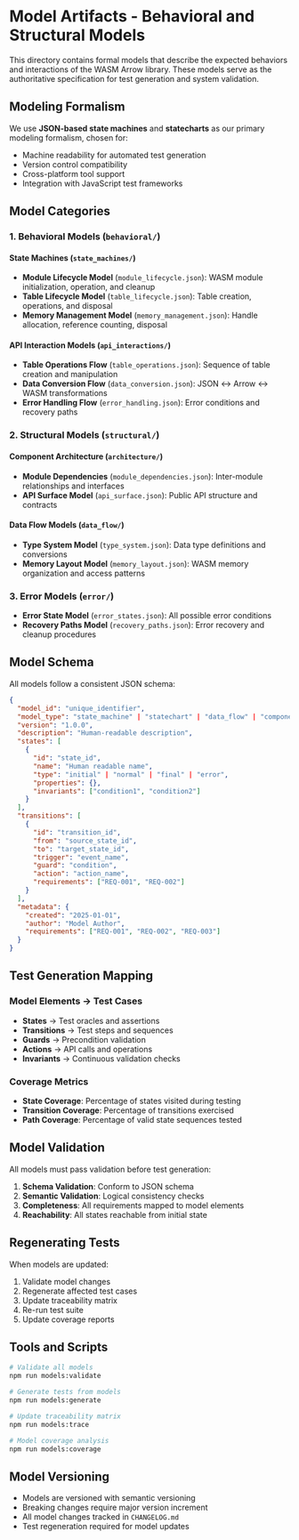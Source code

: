 # Model Artifacts - Behavioral and Structural Models

This directory contains formal models that describe the expected behaviors and interactions of the WASM Arrow library. These models serve as the authoritative specification for test generation and system validation.

## Modeling Formalism

We use **JSON-based state machines** and **statecharts** as our primary modeling formalism, chosen for:
- Machine readability for automated test generation
- Version control compatibility
- Cross-platform tool support
- Integration with JavaScript test frameworks

## Model Categories

### 1. Behavioral Models (`behavioral/`)

#### State Machines (`state_machines/`)
- **Module Lifecycle Model** (`module_lifecycle.json`): WASM module initialization, operation, and cleanup
- **Table Lifecycle Model** (`table_lifecycle.json`): Table creation, operations, and disposal
- **Memory Management Model** (`memory_management.json`): Handle allocation, reference counting, disposal

#### API Interaction Models (`api_interactions/`)
- **Table Operations Flow** (`table_operations.json`): Sequence of table creation and manipulation
- **Data Conversion Flow** (`data_conversion.json`): JSON ↔ Arrow ↔ WASM transformations
- **Error Handling Flow** (`error_handling.json`): Error conditions and recovery paths

### 2. Structural Models (`structural/`)

#### Component Architecture (`architecture/`)
- **Module Dependencies** (`module_dependencies.json`): Inter-module relationships and interfaces
- **API Surface Model** (`api_surface.json`): Public API structure and contracts

#### Data Flow Models (`data_flow/`)
- **Type System Model** (`type_system.json`): Data type definitions and conversions
- **Memory Layout Model** (`memory_layout.json`): WASM memory organization and access patterns

### 3. Error Models (`error/`)
- **Error State Model** (`error_states.json`): All possible error conditions
- **Recovery Paths Model** (`recovery_paths.json`): Error recovery and cleanup procedures

## Model Schema

All models follow a consistent JSON schema:

```json
{
  "model_id": "unique_identifier",
  "model_type": "state_machine" | "statechart" | "data_flow" | "component",
  "version": "1.0.0",
  "description": "Human-readable description",
  "states": [
    {
      "id": "state_id",
      "name": "Human readable name",
      "type": "initial" | "normal" | "final" | "error",
      "properties": {},
      "invariants": ["condition1", "condition2"]
    }
  ],
  "transitions": [
    {
      "id": "transition_id",
      "from": "source_state_id",
      "to": "target_state_id",
      "trigger": "event_name",
      "guard": "condition",
      "action": "action_name",
      "requirements": ["REQ-001", "REQ-002"]
    }
  ],
  "metadata": {
    "created": "2025-01-01",
    "author": "Model Author",
    "requirements": ["REQ-001", "REQ-002", "REQ-003"]
  }
}
```

## Test Generation Mapping

### Model Elements → Test Cases
- **States** → Test oracles and assertions
- **Transitions** → Test steps and sequences
- **Guards** → Precondition validation
- **Actions** → API calls and operations
- **Invariants** → Continuous validation checks

### Coverage Metrics
- **State Coverage**: Percentage of states visited during testing
- **Transition Coverage**: Percentage of transitions exercised
- **Path Coverage**: Percentage of valid state sequences tested

## Model Validation

All models must pass validation before test generation:

1. **Schema Validation**: Conform to JSON schema
2. **Semantic Validation**: Logical consistency checks
3. **Completeness**: All requirements mapped to model elements
4. **Reachability**: All states reachable from initial state

## Regenerating Tests

When models are updated:

1. Validate model changes
2. Regenerate affected test cases
3. Update traceability matrix
4. Re-run test suite
5. Update coverage reports

## Tools and Scripts

```bash
# Validate all models
npm run models:validate

# Generate tests from models
npm run models:generate

# Update traceability matrix
npm run models:trace

# Model coverage analysis
npm run models:coverage
```

## Model Versioning

- Models are versioned with semantic versioning
- Breaking changes require major version increment
- All model changes tracked in `CHANGELOG.md`
- Test regeneration required for model updates